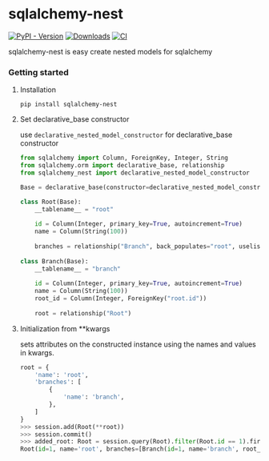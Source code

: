 # sqlalchemy-nest

[![PyPI - Version](https://img.shields.io/pypi/v/sqlalchemy-nest)](https://pypi.org/project/sqlalchemy-nest/)
[![Downloads](https://static.pepy.tech/badge/sqlalchemy-nest)](https://pepy.tech/project/sqlalchemy-nest)
[![CI](https://github.com/satorudev976/sqlalchemy-nest/actions/workflows/ci.yml/badge.svg?branch=main)](https://github.com/satorudev976/sqlalchemy-nest/actions/workflows/ci.yml)

sqlalchemy-nest is easy create nested models for sqlalchemy

### Getting started

1. Installation

    ```
    pip install sqlalchemy-nest
    ```

2. Set declarative_base constructor

    use ```declarative_nested_model_constructor``` for declarative_base constructor

    ```python
    from sqlalchemy import Column, ForeignKey, Integer, String
    from sqlalchemy.orm import declarative_base, relationship
    from sqlalchemy_nest import declarative_nested_model_constructor

    Base = declarative_base(constructor=declarative_nested_model_constructor)

    class Root(Base):
        __tablename__ = "root"
        
        id = Column(Integer, primary_key=True, autoincrement=True)
        name = Column(String(100))
        
        branches = relationship("Branch", back_populates="root", uselist=True, lazy="joined")
        
    class Branch(Base):
        __tablename__ = "branch"
        
        id = Column(Integer, primary_key=True, autoincrement=True)
        name = Column(String(100))
        root_id = Column(Integer, ForeignKey("root.id"))
        
        root = relationship("Root")
    ```

3. Initialization from **kwargs
    
    sets attributes on the constructed instance using the names and values in kwargs.

    ```python
    root = {
        'name': 'root',
        'branches': [
            {
                'name': 'branch',
            },
        ] 
    }
    >>> session.add(Root(**root))
    >>> session.commit()
    >>> added_root: Root = session.query(Root).filter(Root.id == 1).first()
    Root(id=1, name='root', branches=[Branch(id=1, name='branch', root_id=1)])
    ```
